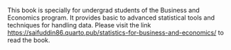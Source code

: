 This book is specially for undergrad students of the Business and Economics program. It provides basic to advanced statistical tools and techniques for handling data. Please visit the link https://saifuddin86.quarto.pub/statistics-for-business-and-economics/  to read the book.
